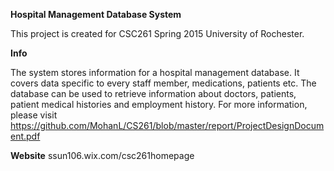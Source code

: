 __Hospital Management Database System__

This project is created for CSC261 Spring 2015 University of Rochester.

__Info__

The system stores information for a hospital management database. It covers data specific to every staff member,  medications, patients etc. The database can be used to retrieve information about doctors, patients, patient medical histories and employment history. For more information, please visit https://github.com/MohanL/CS261/blob/master/report/ProjectDesignDocument.pdf

__Website__
ssun106.wix.com/csc261homepage

